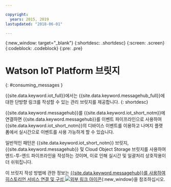 ```yaml
---

copyright:
  years: 2015, 2019
lastupdated: "2018-06-01"

---
```


{:new_window: target="_blank"}
{:shortdesc: .shortdesc}
{:screen: .screen}
{:codeblock: .codeblock}
{:pre: .pre}


# Watson IoT Platform 브릿지
{: #consuming_messages }


{{site.data.keyword.iot_full}}에서는 {{site.data.keyword.messagehub_full}}에 대한 단방향 링크를 작성할 수 있는 관리 브릿지를 제공합니다.
{: shortdesc}

{{site.data.keyword.messagehub}}를 {{site.data.keyword.iot_short_notm}}에 연결하면 {{site.data.keyword.messagehub}}를 이벤트 파이프라인으로 사용하여 {{site.data.keyword.iot_short_notm}}의 디바이스 이벤트를 이용하고 나머지 플랫폼에서 실시간으로 이벤트를 사용 가능하게 할 수 있습니다. 

일반적인 패턴은 {{site.data.keyword.iot_short_notm}} 브릿지, {{site.data.keyword.messagehub}} 및 Cloud Object Storage 브릿지를 사용하여 엔드-투-엔드 파이프라인을 작성하는 것이며, 이로 인해 실시간 및 일괄처리 상호작용이 더 쉬워집니다.

이 브릿지 작성 방법에 관한 정보는 [{{site.data.keyword.messagehub}}를 사용하여 히스토리언 서비스 연결 및 구성 ![외부 링크 아이콘](../../icons/launch-glyph.svg "외부 링크 아이콘")](/docs/services/IoT/message_hub.html#messagehub_main){:new_window}을 참조하십시오.






